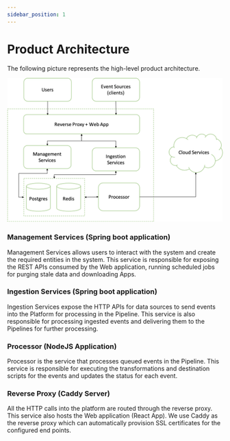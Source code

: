 ```yaml
---
sidebar_position: 1
---
```


# Product Architecture

The following picture represents the high-level product architecture.

![Create Destination](./img/architecture.png)

### Management Services (Spring boot application)

Management Services allows users to interact with the system and create the required entities in the system. This service is responsible for exposing the REST APIs consumed by the Web application, running scheduled jobs for purging stale data and downloading Apps.

### Ingestion Services (Spring boot application)

Ingestion Services expose the HTTP APIs for data sources to send events into the Platform for processing in the Pipeline. This service is also responsible for processing ingested events and delivering them to the Pipelines for further processing.

### Processor (NodeJS Application)

Processor is the service that processes queued events in the Pipeline. This service is responsible for executing the transformations and destination scripts for the events and updates the status for each event.

### Reverse Proxy (Caddy Server)

All the HTTP calls into the platform are routed through the reverse proxy. This service also hosts the Web application (React App). We use Caddy as the reverse proxy which can automatically provision SSL certificates for the configured end points.